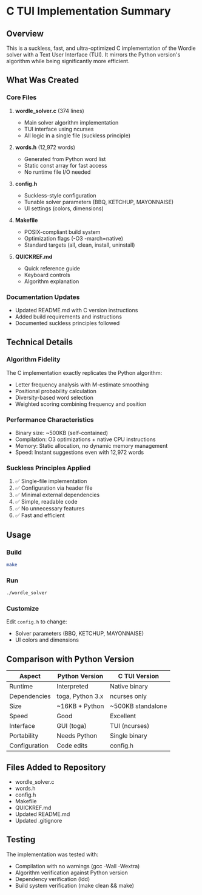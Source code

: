 # C TUI Implementation Summary

## Overview
This is a suckless, fast, and ultra-optimized C implementation of the Wordle solver with a Text User Interface (TUI). It mirrors the Python version's algorithm while being significantly more efficient.

## What Was Created

### Core Files
1. **wordle_solver.c** (374 lines)
   - Main solver algorithm implementation
   - TUI interface using ncurses
   - All logic in a single file (suckless principle)

2. **words.h** (12,972 words)
   - Generated from Python word list
   - Static const array for fast access
   - No runtime file I/O needed

3. **config.h**
   - Suckless-style configuration
   - Tunable solver parameters (BBQ, KETCHUP, MAYONNAISE)
   - UI settings (colors, dimensions)

4. **Makefile**
   - POSIX-compliant build system
   - Optimization flags (-O3 -march=native)
   - Standard targets (all, clean, install, uninstall)

5. **QUICKREF.md**
   - Quick reference guide
   - Keyboard controls
   - Algorithm explanation

### Documentation Updates
- Updated README.md with C version instructions
- Added build requirements and instructions
- Documented suckless principles followed

## Technical Details

### Algorithm Fidelity
The C implementation exactly replicates the Python algorithm:
- Letter frequency analysis with M-estimate smoothing
- Positional probability calculation
- Diversity-based word selection
- Weighted scoring combining frequency and position

### Performance Characteristics
- Binary size: ~500KB (self-contained)
- Compilation: O3 optimizations + native CPU instructions
- Memory: Static allocation, no dynamic memory management
- Speed: Instant suggestions even with 12,972 words

### Suckless Principles Applied
1. ✅ Single-file implementation
2. ✅ Configuration via header file
3. ✅ Minimal external dependencies
4. ✅ Simple, readable code
5. ✅ No unnecessary features
6. ✅ Fast and efficient

## Usage

### Build
```bash
make
```

### Run
```bash
./wordle_solver
```

### Customize
Edit `config.h` to change:
- Solver parameters (BBQ, KETCHUP, MAYONNAISE)
- UI colors and dimensions

## Comparison with Python Version

| Aspect | Python Version | C TUI Version |
|--------|---------------|---------------|
| Runtime | Interpreted | Native binary |
| Dependencies | toga, Python 3.x | ncurses only |
| Size | ~16KB + Python | ~500KB standalone |
| Speed | Good | Excellent |
| Interface | GUI (toga) | TUI (ncurses) |
| Portability | Needs Python | Single binary |
| Configuration | Code edits | config.h |

## Files Added to Repository
- wordle_solver.c
- words.h
- config.h  
- Makefile
- QUICKREF.md
- Updated README.md
- Updated .gitignore

## Testing
The implementation was tested with:
- Compilation with no warnings (gcc -Wall -Wextra)
- Algorithm verification against Python version
- Dependency verification (ldd)
- Build system verification (make clean && make)
